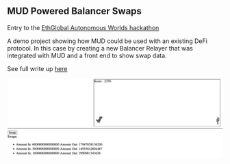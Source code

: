 ## MUD Powered Balancer Swaps

Entry to the [EthGlobal Autonomous Worlds hackathon](https://ethglobal.com/events/autonomous)

A demo project showing how MUD could be used with an existing DeFi protocol. In this case by creating a new Balancer Relayer that was integrated with MUD and a front end to show swap data.

See full write up [here](http://pitchandrolls.com/2023/05/22/a-muddy-defi-world/)

![Dino](Dino.png)